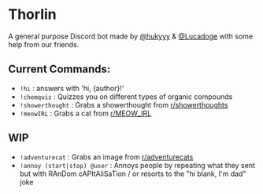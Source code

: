 # Thorlin
A general purpose Discord bot made by [@hukyyy](https://github.com/hukyyy) & [@Lucadoge](https://github.com/Lucadoge) with some help from our friends.

## Current Commands:
- `!hi` : answers with 'hi, {author}!'
- `!chemquiz` : Quizzes you on different types of organic compounds
- `!showerthought` : Grabs a showerthought from [r/showerthoughts](https://reddit.com/r/showerthoughts)
- `!meowIRL` : Grabs a cat from [r/MEOW_IRL](https://reddit.com/r/MEOW_IRL)

## WIP
- `!adventurecat` : Grabs an image from [r/adventurecats](https://reddit.com/r/adventurecats)
- `!annoy (start|stop) @user` : Annoys people by repeating what they sent but wIth RAnDom cAPItAliSaTion / or resorts to the "hi blank, I'm dad" joke
